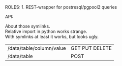 <p>
ROLES:
1. REST-wrapper for postresql/pgpool2 queries
</p>

<p>
API:
<br/>
<table>
<tr>
<td>/data/table/column/value</td><td>GET PUT DELETE</td>
</tr>
<tr>
<td>/data/table</td> <td>POST</td>
</tr>
</p>

<p>
About those symlinks.
<br/>
Relative import in python works strange.
<br/>
With symlinks at least it works, but looks ugly.
</p>
